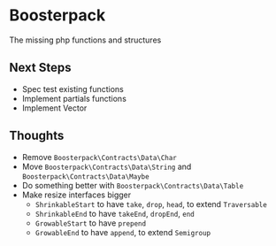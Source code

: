# Boosterpack
The missing php functions and structures

## Next Steps
* Spec test existing functions
* Implement partials functions
* Implement Vector

## Thoughts
* Remove `Boosterpack\Contracts\Data\Char`
* Move `Boosterpack\Contracts\Data\String` and `Boosterpack\Contracts\Data\Maybe`
* Do something better with `Boosterpack\Contracts\Data\Table`
* Make resize interfaces bigger
    * `ShrinkableStart` to have `take`, `drop`, `head`, to extend `Traversable`
    * `ShrinkableEnd` to have `takeEnd`, `dropEnd`, `end`
    * `GrowableStart` to have `prepend`
    * `GrowableEnd` to have `append`, to extend `Semigroup`
